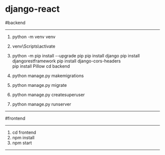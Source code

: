 # django-react

#backend
***
1. python -m venv venv
2. venv\Scripts\activate
3. python -m pip install --upgrade pip
   pip install django
   pip install djangorestframework 
   pip install django-cors-headers  
   pip install Pillow
   cd backend
   
4. python manage.py makemigrations
5. python manage.py migrate
6. python manage.py createsuperuser
7. python manage.py runserver
***


#frontend
***
1. cd frontend
2. npm install
3. npm start
***
